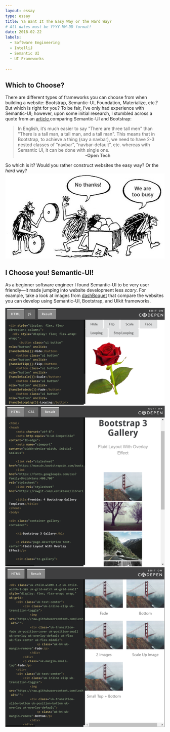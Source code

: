 ```yaml
---
layout: essay
type: essay
title: Ya Want It The Easy Way or the Hard Way?
# All dates must be YYYY-MM-DD format!
date: 2018-02-22
labels:
  - Software Engineering
  - IntelliJ
  - Semantic UI
  - UI Frameworks

---
```

## Which to Choose?
There are different types of frameworks you can choose from when building a website: Bootstrap, Semantic-UI, Foundation, Materialize, etc.? But which is right for you? To be fair, I’ve only had experience with Semantic-UI; however, upon some initial research, I stumbled across a quote from an <a href="http://opntec.org/choosing-semantic-ui-over-bootstrap-for-the-open-event-front-end/">article </a> comparing Semantic-UI and Bootstrap: 

>In English, it’s much easier to say "There are three tall men" than "There is a tall man, a tall man, and a tall man". This means that in Bootstrap, to achieve a thing (say a navbar), we need to have 2-3 nested classes of “navbar”, ”navbar-default”, etc. whereas with Semantic UI, it can be done with single one.  
&nbsp;&nbsp;&nbsp;&nbsp;&nbsp;&nbsp;&nbsp;&nbsp;&nbsp;&nbsp;&nbsp;&nbsp;&nbsp;&nbsp;&nbsp;&nbsp;&nbsp;&nbsp;&nbsp;&nbsp;&nbsp;&nbsp;&nbsp;&nbsp;&nbsp;&nbsp;&nbsp;&nbsp;&nbsp;&nbsp;&nbsp;&nbsp;&nbsp;&nbsp;&nbsp;&nbsp;&nbsp;&nbsp;&nbsp;&nbsp;&nbsp;&nbsp;&nbsp;&nbsp;&nbsp;&nbsp;&nbsp;&nbsp;&nbsp;&nbsp;&nbsp;&nbsp;&nbsp;&nbsp;**-Open Tech**

So which is it? Would you rather construct websites the easy way? Or the *hard* way?
<img class="ui centered large image" max-height="300" max-width="350" src="../images/caveman-too-busy.jpg">

## I Choose you! Semantic-UI!
As a beginner software engineer I found Semantic-UI to be very user friendly—it made jumping into website development less *scary*. For example, take a look at images from <a href="https://dashbouquet.com/blog/web-development/top-5-most-popular-css-frameworks-that-you-should-pay-attention-to-in-2017#contacts">dashBoquet</a> that compare the websites you can develop using Semantic-UI, Bootstrap, and UIkit frameworks.

<img class="ui top aligned large image" max-height="100" max-width="100" src="/images/SemanticUI.PNG">
<img class="ui middle aligned tiny image" max-height="100" max-width="100" src="/images/BootStrap.PNG"> <img class="ui bottom aligned tiny image" max-height="100" max-width="100" src="/images/UIkit.PNG">



